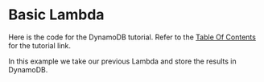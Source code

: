 Basic Lambda
============

Here is the code for the DynamoDB tutorial. Refer to the [Table Of Contents](../TOC.md) for the tutorial link.

In this example we take our previous Lambda and store the results in DynamoDB.

